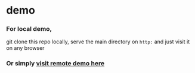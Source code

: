 # demo

### For local demo,

git clone this repo locally, serve the main directory on `http:` and just visit it on any browser

### Or simply [visit remote demo here](https://lavamoat.github.io/LavaTube/demo/)
